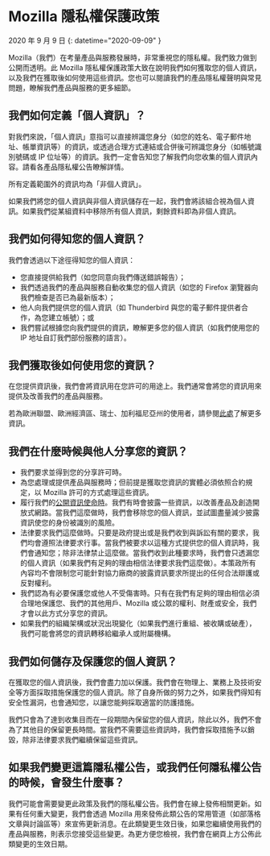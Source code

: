 # Mozilla 隱私權保護政策

2020 年 9 月 9 日
{: datetime="2020-09-09" }

Mozilla（我們）在考量產品與服務發展時，非常重視您的隱私權。我們致力做到公開而透明。此 Mozilla 隱私權保護政策大致在說明我們如何獲取您的個人資訊，以及我們在獲取後如何使用這些資訊。您也可以閱讀我們的產品隱私權聲明與常見問題，瞭解我們產品與服務的更多細節。 

## 我們如何定義「個人資訊」？

對我們來說，「個人資訊」意指可以直接辨識您身分（如您的姓名、電子郵件地址、帳單資訊等）的資訊，或透過合理方式連結或合併後可辨識您身分（如帳號識別號碼或 IP 位址等）的資訊。我們一定會告知您了解我們向您收集的個人資訊內容。請看各產品隱私權公告瞭解詳情。

所有定義範圍外的資訊均為「非個人資訊」。

如果我們將您的個人資訊與非個人資訊儲存在一起，我們會將該組合視為個人資訊。如果我們從某組資料中移除所有個人資訊，剩餘資料即為非個人資訊。

## 我們如何得知您的個人資訊？

我們會透過以下途徑得知您的個人資訊：

* 您直接提供給我們（如您同意向我們傳送錯誤報告）；
* 我們透過我們的產品與服務自動收集您的個人資訊（如您的 Firefox 瀏覽器向我們檢查是否已為最新版本）；
* 他人向我們提供您的個人資訊（如 Thunderbird 與您的電子郵件提供者合作，為您建立帳號）；或
* 我們嘗試根據您向我們提供的資訊，瞭解更多您的個人資訊（如我們使用您的 IP 地址自訂我們部份服務的語言）。

## 我們獲取後如何使用您的資訊？

在您提供資訊後，我們會將資訊用在您許可的用途上。我們通常會將您的資訊用來提供及改善我們的產品與服務。

若為歐洲聯盟、歐洲經濟區、瑞士、加利福尼亞州的使用者，請參閱[此處](https://support.mozilla.org/kb/information-eu-eea-and-swiss-users)了解更多資訊。

## 我們在什麼時候與他人分享您的資訊？

* 我們要求並得到您的分享許可時。
* 為您處理或提供產品與服務時；但前提是獲取您資訊的實體必須依照合約規定，以 Mozilla 許可的方式處理這些資訊。
* 履行我們的[公開資訊使命時](https://www.mozilla.org/about/manifesto/)。我們有時會披露一些資訊，以改善產品及創造開放式網路。當我們這麼做時，我們會移除您的個人資訊，並試圖盡量減少披露資訊使您的身份被識別的風險。
* 法律要求我們這麼做時。只要是政府提出或是我們收到與訴訟有關的要求，我們均會遵照法律要求行事。當我們被要求以這種方式提供您的個人資訊時，我們會通知您；除非法律禁止這麼做。當我們收到此種要求時，我們會只透漏您的個人資訊（如果我們有足夠的理由相信法律要求我們這麼做）。本策政所有內容均不會限制您可能針對協力廠商的披露資訊要求所提出的任何合法辯護或反對權利。
* 我們認為有必要保護您或他人不受傷害時。只有在我們有足夠的理由相信必須合理地保護您、我們的其他用戶、Mozilla 或公眾的權利、財產或安全，我們才會以此方式分享您的資訊。
* 如果我們的組織架構或狀況出現變化（如果我們進行重組、被收購或破產），我們可能會將您的資訊轉移給繼承人或附屬機構。

## 我們如何儲存及保護您的個人資訊？

在獲取您的個人資訊後，我們會盡力加以保護。我們會在物理上、業務上及技術安全等方面採取措施保護您的個人資訊。除了自身所做的努力之外，如果我們得知有安全性漏洞，也會通知您，以讓您能夠採取適當的防護措施。

我們只會為了達到收集目而在一段期間內保留您的個人資訊，除此以外，我們不會為了其他目的保留更長時間。當我們不需要這些資訊時，我們會採取措施予以銷毀，除非法律要求我們繼續保留這些資訊。

## 如果我們變更這篇隱私權公告，或我們任何隱私權公告的時候，會發生什麼事？

我們可能會需要變更此政策及我們的隱私權公告。我們會在線上發佈相關更新。如果有任何重大變更，我們會透過 Mozilla 用來發佈此類公告的常用管道（如部落格文章與討論區等）來宣佈更新消息。在此類變更生效日後，如果您繼續使用我們的產品與服務，則表示您接受這些變更。為更方便您檢視，我們會在網頁上方公佈此類變更的生效日期。
